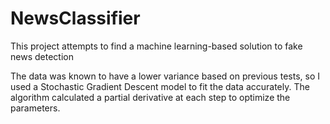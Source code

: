 # NewsClassifier
This project attempts to find a machine learning-based solution to fake news detection

The data was known to have a lower variance based on previous tests, so I used a Stochastic Gradient Descent model to fit the data accurately. The algorithm calculated a partial derivative at each step to optimize the parameters.  
